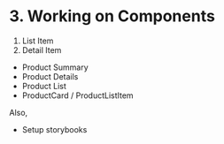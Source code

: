 # 3. Working on Components

1. List Item
2. Detail Item

* Product Summary
* Product Details
* Product List
* ProductCard / ProductListItem

Also,

* Setup storybooks



